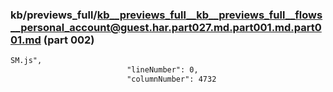 ### kb/previews_full/kb__previews_full__kb__previews_full__flows__personal_account@guest.har.part027.md.part001.md.part001.md (part 002)

```md
SM.js",
                          "lineNumber": 0,
                          "columnNumber": 4732
                
```

```
